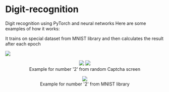 # Digit-recognition
Digit recognition using PyTorch and neural networks
Here are some examples of how it works:

<p align="center">
  <p>
    It trains on special dataset from MNIST library and then calculates the result after each epoch
  </p>
  <img src="https://github.com/mryt66/Digit-recognition/assets/64143856/65b7a377-ad87-432f-a4ca-bd623ca28c5a" />    
  <br />
</p>


<p align="center">
  <img src="https://github.com/mryt66/Digit-recognition/assets/64143856/2b4e8727-9610-432b-b401-9e950ccfcbde" />
 
<img src="https://github.com/mryt66/Digit-recognition/assets/64143856/c6310242-076b-425a-b8bf-9c34ec434102" />
  <br />
  Example for number '2' from random Captcha screen
</p>


<p align="center">
  <img src="https://github.com/mryt66/Digit-recognition/assets/64143856/0180ec3d-0932-4155-817e-3b3766e022e0" />
  <br />
  Example for number '2' from MNIST library 
</p>

